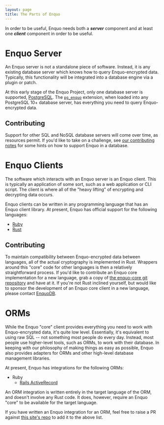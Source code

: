 ```yaml
---
layout: page
title: The Parts of Enquo
---
```

In order to be useful, Enquo needs both a ***server*** component and at least one ***client*** component in order to be useful.


# Enquo Server

An Enquo server is not a standalone piece of software.
Instead, it is any existing database server which knows how to query Enquo-encrypted data.
Typically, this functionality will be integrated into a database engine via a plugin or patch.

At this early stage of the Enquo Project, only one database server is supported, [PostgreSQL](https://www.postgresql.org/).
The [`pg_enquo`](https://github.com/enquo/pg_enquo) extension, when loaded into any PostgreSQL 10+ database server, has everything you need to query Enquo-encrypted data.


## Contributing

Support for other SQL and NoSQL database servers will come over time, as resources permit.
If you'd like to take on a challenge, see [our contributing notes](../contributing) for some hints on how to support Enquo in a database.


# Enquo Clients

The software which interacts with an Enquo server is an Enquo client.
This is typically an application of some sort, such as a web application or CLI script.
The client is where all of the "heavy lifting" of encrypting and decrypting data occurs.

Enquo clients can be written in any programming language that has an Enquo client library.
At present, Enquo has official support for the following languages:

<!-- if adding to this list, please keep it sorted by language name -->

* [Ruby](https://rubygems.org/gems/enquo-core)
* [Rust](https://crates.io/crates/enquo-core)


## Contributing

To maintain compatibility between Enquo-encrypted data between languages, all of the actual cryptography is implemented in Rust.
Wrappers around this "core" code for other languages is then a relatively straightforward process.
If you'd like to contribute an Enquo core implementation for a new language, grab a copy of [the enquo-core git repository](https://github.com/enquo/enquo-core) and have at it.
If you're not Rust inclined yourself, but would like to sponsor the development of an Enquo core client in a new language, please contact [EnquoDB](https://enquodb.com).


# ORMs

While the Enquo "core" client provides everything you need to work with Enquo-encrypted data, it's quite low level.
Essentially, it's equivalent to using raw SQL -- not something most people do every day.
Instead, most people use higher-level tools, such as ORMs, to work with their database.
In keeping with our philosophy of making things as easy as possible, Enquo also provides adapters for ORMs and other high-level database management libraries.

At present, Enquo has integrations for the following ORMs:

<!-- if adding to this list, please keep it sorted by language and ORM name -->

* Ruby
  * [Rails ActiveRecord](http://rubygems.org/gems/active_enquo)

An ORM integration is written entirely in the target language of the ORM, and doesn't involve any Rust code.
It does, however, require an Enquo "core" to be available for the target language.

If you have written an Enquo integration for an ORM, feel free to raise a PR against [this site's repo](https://github.com/enquo/enquo.org) to add it to the above list.
